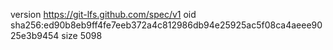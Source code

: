 version https://git-lfs.github.com/spec/v1
oid sha256:ed90b8eb9ff4fe7eeb372a4c812986db94e25925ac5f08ca4aeee9025e3b9454
size 5098
